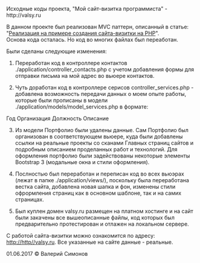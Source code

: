 ﻿<p>
Исходные коды проекта, "Мой сайт-визитка программиста" - http://valsy.ru

В данном проекте был реализован MVC паттерн, описанный в статье: "<a href="http://habrahabr.ru/post/150267/">Реализация  на примере создания сайта-визитки на PHP</a>".
<br/>
Основа кода осталась. Но код во многих файлах был переаботан.

Были сделаны следующие изменения: 

1. Переработан код в контроллере контактов ./application/controller_contacts.php с учетом добавления формы для отправки письма на мой адрес во вьюере контактов.

2. Чуть доработан код в контроллере серисов controller_services.php - добавлена возможность передачи данных о моем опыте работы, которые были прописаны в модели ./application/models/model_services.php в формате: 

Год Организация Должность Описание 

3. Из модели Портфолио были удалены данные. Сам Портфолио был организован в соответствующем вьюере, куда были добавлены ссылки на реальные проекты со сканами Главных страниц сайтов и подробным описанием проделанных работ и технологий. Для оформления портфолио были задействованы некоторые элементы Bootstrap 3 (модальные окна и стили оформления).

4. Послностью был переработан и переписан код во всех вьюэрах (лежат в папке ./application/views/), поскольку была переработана вестка сайта, добавлена новая шапка и фон, изменены стили офрормления страниц как в основном шаблоне, так и на самих страницах.

5. Был куплен домен valsy.ru размещен на платном хостинге и на сайт были закачены все вышеописанные файлы, код которых был предварительно протестирован и отлажен на локальном сервере. 

С работой сайта-визитки можно ознакомится по адресу: <a href="http://valsy.ru">http://http//valsy.ru</a>. Все указанные на сайте данные - реальные.

01.06.2017 &copy; Валерий Симонов 
</p>

